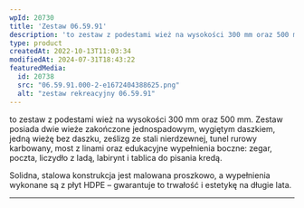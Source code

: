 ```yaml
---
wpId: 20730
title: 'Zestaw 06.59.91'
description: 'to zestaw z podestami wież na wysokości 300 mm oraz 500 mm. Zestaw posiada dwie wieże zakończone jednospadowym, wygiętym daszkiem, jedną wieżę bez daszku, ześlizg ze stali nierdzewnej, tunel rurowy karbowany, most z linami oraz edukacyjne wypełnienia boczne: zegar, poczta, liczydło z ladą, labirynt i tablica do pisania kredą. Solidna, stalowa konstrukcja jest malowana proszkowo, ...'
type: product
createdAt: 2022-10-13T11:03:34
modifiedAt: 2024-07-31T18:43:22
featuredMedia:
  id: 20738
  src: "06.59.91.000-2-e1672404388625.png"
  alt: "zestaw rekreacyjny 06.59.91"
---
```



to zestaw z podestami wież na wysokości 300 mm oraz 500 mm. Zestaw posiada dwie wieże zakończone jednospadowym, wygiętym daszkiem, jedną wieżę bez daszku, ześlizg ze stali nierdzewnej, tunel rurowy karbowany, most z linami oraz edukacyjne wypełnienia boczne: zegar, poczta, liczydło z ladą, labirynt i tablica do pisania kredą.

Solidna, stalowa konstrukcja jest malowana proszkowo, a wypełnienia wykonane są z płyt HDPE – gwarantuje to trwałość i estetykę na długie lata.

* * *